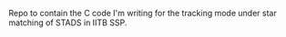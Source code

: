 Repo to contain the C code I'm writing for the tracking mode under star matching of STADS in IITB SSP.
